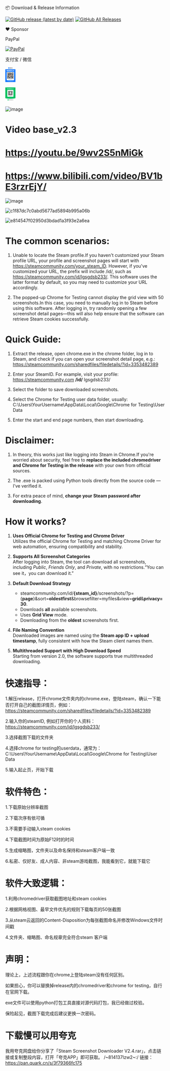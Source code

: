 📦 Download & Release Information  

[![GitHub release (latest by date)](https://img.shields.io/github/v/release/notcookies/Steam-Screenshot-downloader)](https://github.com/notcookies/Steam-Screenshot-downloader/releases)
[![GitHub All Releases](https://img.shields.io/github/downloads/notcookies/Steam-Screenshot-downloader/total.svg)](https://github.com/notcookies/Steam-Screenshot-downloader/releases)

❤️ Sponsor 

PayPal

[![PayPal](https://img.shields.io/badge/PayPal-0070ba?logo=paypal&logoColor=white&style=flat)](https://paypal.me/dongyunboshi)

支付宝 / 微信

[<img src="assets/Alipay.jpg" alt="Alipay" width="32"/>](https://github.com/notcookies/Steam-Screenshot-downloader/blob/main/assets/Alipay.jpg)

[<img src="assets/WeChat_Pay.jpg" alt="WeChat" width="32"/>](https://github.com/notcookies/Steam-Screenshot-downloader/blob/main/assets/WeChat_Pay.jpg)






![image](https://github.com/user-attachments/assets/1ffbb150-2ded-4ff1-82be-767f9e1a5275)

#  Video base_v2.3
# https://youtu.be/9wv2S5nMiGk
# https://www.bilibili.com/video/BV1bE3rzrEjY/

![image](https://github.com/user-attachments/assets/7a8461b4-a56e-4e92-91e0-c9b706edf9a0)

![c1f87dc7c0abd5677ad5894b995a06b](https://github.com/user-attachments/assets/7939cc37-ad17-4b82-9d11-3e57cce70c69)

![e814547f02950d3bdad1a3f93e2a6ea](https://github.com/user-attachments/assets/8da9b34a-5dc6-4e4a-a652-350a299b7165)

# The common scenarios:

1. Unable to locate the Steam profile.If you haven't customized your Steam profile URL, your profile and screenshot pages will start with https://steamcommunity.com/your_steam_ID. However, if you've customized your URL, the prefix will include /id/, such as https://steamcommunity.com/id/lgsgdsb233/.
This software uses the latter format by default, so you may need to customize your URL accordingly.

2. The popped-up Chrome for Testing cannot display the grid view with 50 screenshots.In this case, you need to manually log in to Steam before using this software. After logging in, try randomly opening a few screenshot detail pages—this will also help ensure that the software can retrieve Steam cookies successfully.

# Quick Guide:

1. Extract the release, open chrome.exe in the chrome folder, log in to Steam, and check if you can open your screenshot detail page, e.g.:
https://steamcommunity.com/sharedfiles/filedetails/?id=3353482389


2. Enter your SteamID. For example, visit your profile:
https://steamcommunity.com **/id/** lgsgdsb233/


3. Select the folder to save downloaded screenshots.


4. Select the Chrome for Testing user data folder, usually:
C:\Users\YourUsername\AppData\Local\Google\Chrome for Testing\User Data


5. Enter the start and end page numbers, then start downloading.

# Disclaimer:
1. In theory, this works just like logging into Steam in Chrome.If you're worried about security, feel free to **replace the included chromedriver and Chrome for Testing in the release** with your own from official sources.

2. The .exe is packed using Python tools directly from the source code — I’ve verified it.

3. For extra peace of mind, **change your Steam password after downloading**.

# How it works?

1. **Uses Official Chrome for Testing and Chrome Driver**  
   Utilizes the official Chrome for Testing and matching Chrome Driver for web automation, ensuring compatibility and stability.

2. **Supports All Screenshot Categories**  
   After logging into Steam, the tool can download all screenshots, including *Public*, *Friends Only*, and *Private*, with no restrictions.“You can see it，you can download it.”

3. **Default Download Strategy**  
   - steamcommunity.com/id/**{steam_id}**/screenshots/?p={**page**}&sort=**oldestfirst**&browsefilter=myfiles&view=**grid**&**privacy=30**.
   - Downloads **all** available screenshots.
   - Uses **Grid View** mode.
   - Downloading from the **oldest** screenshots first. 

4. **File Naming Convention**  
   Downloaded images are named using the **Steam app ID + upload timestamp**, fully consistent with how the Steam client names them.

5. **Multithreaded Support with High Download Speed**  
   Starting from version 2.0, the software supports true multithreaded downloading.



# 快速指导：
1.解压release，打开chrome文件夹内的chrome.exe，登陆steam，确认一下能否打开自己的截图详情页，例如：https://steamcommunity.com/sharedfiles/filedetails/?id=3353482389

2.输入你的steamID, 例如打开你的个人资料：https://steamcommunity.com/id/lgsgdsb233/

3.选择截图下载的文件夹

4.选择chrome for testing的userdata，通常为：C:\Users\YourUsername\AppData\Local\Google\Chrome for Testing\User Data

5.输入起止页，开始下载


# 软件特色：
1.下载原始分辨率截图

2.下载次序有依可循

3.不需要手动输入steam cookies

4.下载截图时间为原始F12时的时间

5.生成缩略图，文件夹以及命名保持和steam客户端一致

6.私密、仅好友、成人内容、非steam游戏截图，我能看到它，就能下载它


# 软件大致逻辑：
1.利用chromedriver获取截图地址和steam cookies

2.根据网格视图、最早文件优先的规则下载每页的50张截图

3.从steam云返回的Content-Disposition为每张截图命名并修改Windows文件时间戳

4.文件夹、缩略图、命名规章完全符合steam 客户端


# 声明：
理论上，上述流程跟你在chrome上登陆steam没有任何区别。

如果担心，你可以替换掉release内的chromedriver和chrome for testing，自行在官网下载。

exe文件可以使用python打包工具直接对源代码打包，我已经做过校验。

保险起见，截图下载完成后建议更换一次密码。




# 下载慢可以用夸克

我用夸克网盘给你分享了「Steam Screenshot Downloader V2.4.rar」，点击链接或复制整段内容，打开「夸克APP」即可获取。
/~814137Izw2~:/
链接：https://pan.quark.cn/s/3f79366fc175





